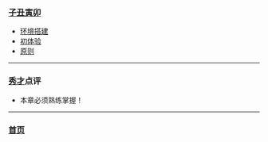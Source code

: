 ### [子丑寅卯](https://github.com/nagexiucai/manuscripts/blob/master/Python半深入讲义/子丑寅卯 "子丑寅卯") ###
- [环境搭建](https://github.com/nagexiucai/manuscripts/blob/master/Python半深入讲义/子丑寅卯/环境搭建.md "环境搭建")
- [初体验](https://github.com/nagexiucai/manuscripts/blob/master/Python半深入讲义/子丑寅卯/初体验.md "初体验")
- [原则](https://github.com/nagexiucai/manuscripts/blob/master/Python半深入讲义/子丑寅卯/原则.md "原则")

---
### [秀才](http://zhouguoqiang.cn/ "作者")点评 ###
- 本章必须熟练掌握！

---
### [首页](https://github.com/nagexiucai/manuscripts/blob/master/Python半深入讲义.md "首页") ###